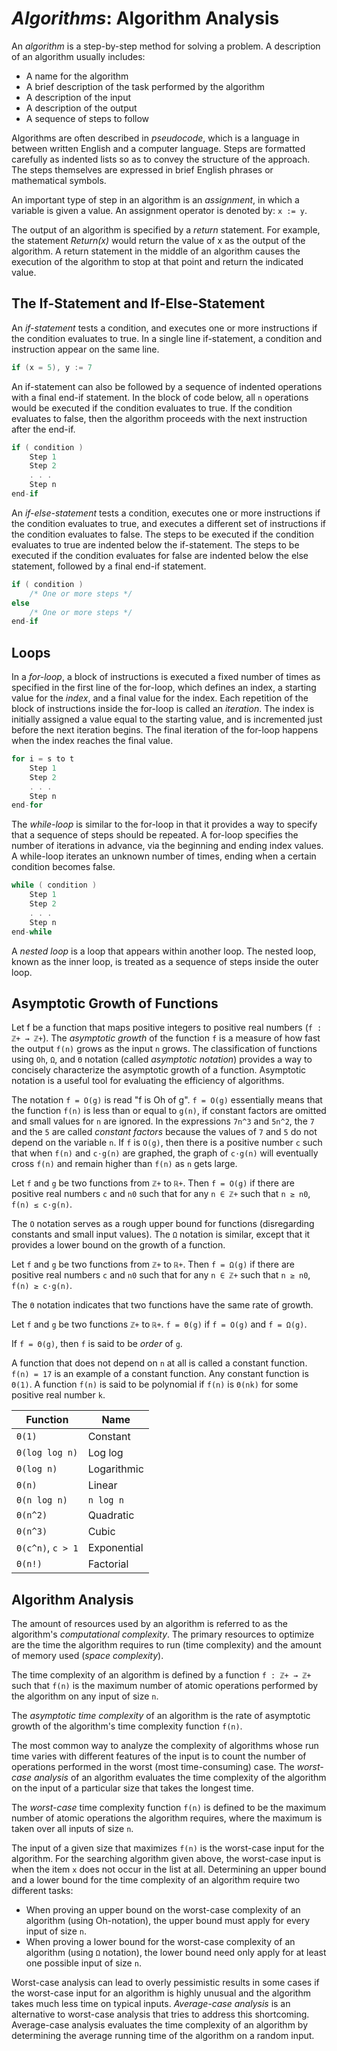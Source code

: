 <!---
CS NOTES :: ALGORITHMS :: ALGORITHM ANALYSIS

BY: COLE ELLIS

LAST MODIFIED: 21 DEC 2021
-->

# ***Algorithms***: Algorithm Analysis
An *algorithm* is a step-by-step method for solving a problem.  A description of an algorithm usually includes:
- A name for the algorithm
- A brief description of the task performed by the algorithm
- A description of the input
- A description of the output
- A sequence of steps to follow

Algorithms are often described in *pseudocode*, which is a language in between written English and a computer language. Steps are formatted carefully as indented lists so as to convey the structure of the approach. The steps themselves are expressed in brief English phrases or mathematical symbols.

An important type of step in an algorithm is an *assignment*, in which a variable is given a value. An assignment operator is denoted by: `x := y`.

The output of an algorithm is specified by a *return* statement. For example, the statement *Return(x)* would return the value of x as the output of the algorithm. A return statement in the middle of an algorithm causes the execution of the algorithm to stop at that point and return the indicated value.

## The If-Statement and If-Else-Statement
An *if-statement* tests a condition, and executes one or more instructions if the condition evaluates to true. In a single line if-statement, a condition and instruction appear on the same line.
```c++
if (x = 5), y := 7
```

An if-statement can also be followed by a sequence of indented operations with a final end-if statement. In the block of code below, all `n` operations would be executed if the condition evaluates to true. If the condition evaluates to false, then the algorithm proceeds with the next instruction after the end-if.
```c++
if ( condition )
    Step 1
    Step 2
    . . .
    Step n
end-if
```

An *if-else-statement* tests a condition, executes one or more instructions if the condition evaluates to true, and executes a different set of instructions if the condition evaluates to false. The steps to be executed if the condition evaluates to true are indented below the if-statement. The steps to be executed if the condition evaluates for false are indented below the else statement, followed by a final end-if statement.
```c++
if ( condition )
    /* One or more steps */
else
    /* One or more steps */
end-if
```

## Loops
In a *for-loop*, a block of instructions is executed a fixed number of times as specified in the first line of the for-loop, which defines an index, a starting value for the *index*, and a final value for the index. Each repetition of the block of instructions inside the for-loop is called an *iteration*. The index is initially assigned a value equal to the starting value, and is incremented just before the next iteration begins. The final iteration of the for-loop happens when the index reaches the final value.
```c++
for i = s to t
    Step 1
    Step 2
    . . .
    Step n
end-for
```

The *while-loop* is similar to the for-loop in that it provides a way to specify that a sequence of steps should be repeated. A for-loop specifies the number of iterations in advance, via the beginning and ending index values. A while-loop iterates an unknown number of times, ending when a certain condition becomes false.
```c++
while ( condition )
    Step 1
    Step 2
    . . .
    Step n
end-while
```

A *nested loop* is a loop that appears within another loop. The nested loop, known as the inner loop, is treated as a sequence of steps inside the outer loop.

## Asymptotic Growth of Functions
Let f be a function that maps positive integers to positive real numbers (`f : ℤ+ → ℤ+`). The *asymptotic growth* of the function `f` is a measure of how fast the output `f(n)` grows as the input `n` grows. The classification of functions using `Oh`, `Ω`, and `Θ` notation (called *asymptotic notation*) provides a way to concisely characterize the asymptotic growth of a function. Asymptotic notation is a useful tool for evaluating the efficiency of algorithms.

The notation `f = O(g)` is read "f is Oh of g". `f = O(g)` essentially means that the function `f(n)` is less than or equal to `g(n)`, if constant factors are omitted and small values for `n` are ignored. In the expressions `7n^3` and `5n^2`, the `7` and the `5` are called *constant factors* because the values of `7` and `5` do not depend on the variable `n`. If `f` is `O(g)`, then there is a positive number `c` such that when `f(n)` and `c⋅g(n)` are graphed, the graph of `c⋅g(n)` will eventually cross `f(n)` and remain higher than `f(n)` as `n` gets large.

Let `f` and `g` be two functions from `ℤ+` to `ℝ+`. Then `f = O(g)` if there are positive real numbers `c` and `n0` such that for any `n ∈ ℤ+` such that `n ≥ n0`, `f(n) ≤ c·g(n)`.

The `O` notation serves as a rough upper bound for functions (disregarding constants and small input values). The `Ω` notation is similar, except that it provides a lower bound on the growth of a function.

Let `f` and `g` be two functions from `ℤ+` to `ℝ+`. Then `f = Ω(g)` if there are positive real numbers `c` and `n0` such that for any `n ∈ ℤ+` such that `n ≥ n0`, `f(n) ≥ c⋅g(n)`.

The `Θ` notation indicates that two functions have the same rate of growth.

Let `f` and `g` be two functions `ℤ+` to `ℝ+`. `f = Θ(g)` if `f = O(g)` and `f = Ω(g)`.

If `f = Θ(g)`, then `f` is said to be *order* of `g`.

A function that does not depend on `n` at all is called a constant function. `f(n) = 17` is an example of a constant function. Any constant function is `Θ(1)`.  A function `f(n)` is said to be polynomial if `f(n)` is `Θ(nk)` for some positive real number `k`.

| Function | Name |
|----------|------|
| `Θ(1)` |	Constant |
| `Θ(log log n)` |	Log log |
| `Θ(log n)` | Logarithmic |
| `Θ(n)` | Linear |
| `Θ(n log n)` | `n log n` |
| `Θ(n^2)` | Quadratic |
| `Θ(n^3)` | Cubic |
| `Θ(c^n)`, `c > 1` | Exponential |
| `Θ(n!)` | Factorial |

## Algorithm Analysis
The amount of resources used by an algorithm is referred to as the algorithm's *computational complexity*. The primary resources to optimize are the time the algorithm requires to run (time complexity) and the amount of memory used (*space complexity*). 

The time complexity of an algorithm is defined by a function `f : ℤ+ → ℤ+` such that `f(n)` is the maximum number of atomic operations performed by the algorithm on any input of size `n`.

The *asymptotic time complexity* of an algorithm is the rate of asymptotic growth of the algorithm's time complexity function `f(n)`.

The most common way to analyze the complexity of algorithms whose run time varies with different features of the input is to count the number of operations performed in the worst (most time-consuming) case. The *worst-case analysis* of an algorithm evaluates the time complexity of the algorithm on the input of a particular size that takes the longest time.

The *worst-case* time complexity function `f(n)` is defined to be the maximum number of atomic operations the algorithm requires, where the maximum is taken over all inputs of size `n`.

The input of a given size that maximizes `f(n)` is the worst-case input for the algorithm. For the searching algorithm given above, the worst-case input is when the item `x` does not occur in the list at all. Determining an upper bound and a lower bound for the time complexity of an algorithm require two different tasks:
- When proving an upper bound on the worst-case complexity of an algorithm (using Oh-notation), the upper bound must apply for every input of size `n`.
- When proving a lower bound for the worst-case complexity of an algorithm (using `Ω` notation), the lower bound need only apply for at least one possible input of size `n`.

Worst-case analysis can lead to overly pessimistic results in some cases if the worst-case input for an algorithm is highly unusual and the algorithm takes much less time on typical inputs. *Average-case analysis* is an alternative to worst-case analysis that tries to address this shortcoming. Average-case analysis evaluates the time complexity of an algorithm by determining the average running time of the algorithm on a random input.